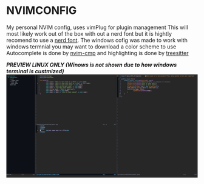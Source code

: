 # NVIMCONFIG
My personal NVIM config, uses vimPlug for plugin management 
This will most likely work out of the box with out a nerd font but it is hightly recomend to use a [nerd font](https://www.nerdfonts.com/).
The windows cofig was made to work with windows termnial you may want to download a color scheme to use
Autocomplete is done by [nvim-cmp](https://github.com/hrsh7th/nvim-cmp) and highlighting is done by [treesitter](https://github.com/nvim-treesitter/nvim-treesitter)

***PREVIEW LINUX ONLY (Winows is not shown due to how windows terminal is custmized)***<br>
![preview](./preview.png)
